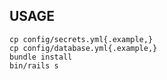 ## USAGE

```
cp config/secrets.yml{.example,}
cp config/database.yml{.example,}
bundle install
bin/rails s
```
